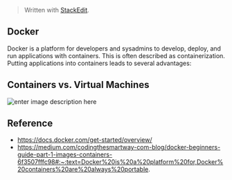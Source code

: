 > Written with [StackEdit](https://stackedit.io/).
## Docker 
Docker is a platform for developers and sysadmins to develop, deploy, and run applications with containers. This is often described as containerization. Putting applications into containers leads to several advantages:

## Containers vs. Virtual Machines

![enter image description here](https://www.researchgate.net/publication/322498386/figure/fig2/AS:582899906486273@1515985575648/Linux-Containers-on-top-of-a-common-kernel.png)


## Reference 
- https://docs.docker.com/get-started/overview/
- https://medium.com/codingthesmartway-com-blog/docker-beginners-guide-part-1-images-containers-6f3507fffc98#:~:text=Docker%20is%20a%20platform%20for,Docker%20containers%20are%20always%20portable.
<!--stackedit_data:
eyJoaXN0b3J5IjpbMTI4OTgyOTUyMCwtMTMwNTI3NjYzMiwyNj
k3NTQ2OSwtMjA5OTczOTQ3NCwtNTAzMzQzMTcyLDIwNzc1ODE3
MTgsNzMwOTk4MTE2XX0=
-->